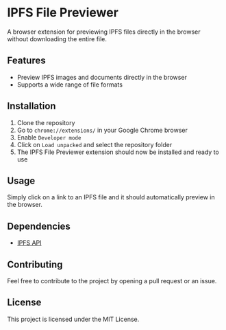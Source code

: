 # IPFS File Previewer
A browser extension for previewing IPFS files directly in the browser without downloading the entire file.

## Features
- Preview IPFS images and documents directly in the browser
- Supports a wide range of file formats

## Installation
1. Clone the repository
2. Go to `chrome://extensions/` in your Google Chrome browser
3. Enable `Developer mode`
4. Click on `Load unpacked` and select the repository folder
5. The IPFS File Previewer extension should now be installed and ready to use

## Usage
Simply click on a link to an IPFS file and it should automatically preview in the browser.

## Dependencies
- [IPFS API](https://github.com/ipfs/js-ipfs-api)

## Contributing
Feel free to contribute to the project by opening a pull request or an issue.

## License
This project is licensed under the MIT License.
